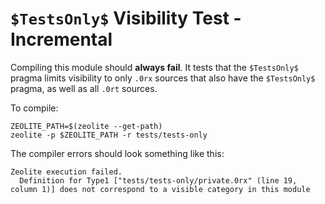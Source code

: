 # `$TestsOnly$` Visibility Test - Incremental

Compiling this module should **always fail**. It tests that the `$TestsOnly$`
pragma limits visibility to only `.0rx` sources that also have the `$TestsOnly$`
pragma, as well as all `.0rt` sources.

To compile:

```shell
ZEOLITE_PATH=$(zeolite --get-path)
zeolite -p $ZEOLITE_PATH -r tests/tests-only
```

The compiler errors should look something like this:

```text
Zeolite execution failed.
  Definition for Type1 ["tests/tests-only/private.0rx" (line 19, column 1)] does not correspond to a visible category in this module
```
